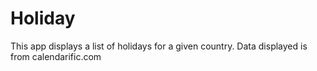 # Holiday
This app displays a list of holidays for a given country. Data displayed is from calendarific.com
